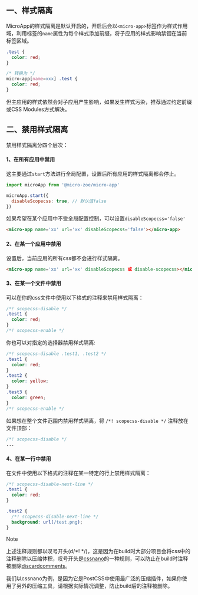
## 一、样式隔离
MicroApp的样式隔离是默认开启的，开启后会以`<micro-app>`标签作为样式作用域，利用标签的`name`属性为每个样式添加前缀，将子应用的样式影响禁锢在当前标签区域。

```css
.test {
  color: red;
}

/* 转换为 */
micro-app[name=xxx] .test {
  color: red;
}
```

但主应用的样式依然会对子应用产生影响，如果发生样式污染，推荐通过约定前缀或CSS Modules方式解决。

## 二、禁用样式隔离
禁用样式隔离分四个层次：

#### 1、在所有应用中禁用

这主要通过`start`方法进行全局配置，设置后所有应用的样式隔离都会停止。
```js
import microApp from '@micro-zoe/micro-app'

microApp.start({
  disableScopecss: true, // 默认值false
})
```

如果希望在某个应用中不受全局配置控制，可以设置`disableScopecss='false'`
```html
<micro-app name='xx' url='xx' disableScopecss='false'></micro-app>
```

#### 2、在某一个应用中禁用

设置后，当前应用的所有css都不会进行样式隔离。

```html
<micro-app name='xx' url='xx' disableScopecss 或 disable-scopecss></micro-app>
```

#### 3、在某一个文件中禁用
可以在你的css文件中使用以下格式的注释来禁用样式隔离：
```css
/*! scopecss-disable */
.test1 {
  color: red;
}
/*! scopecss-enable */
```

你也可以对指定的选择器禁用样式隔离:
```css
/*! scopecss-disable .test1, .test2 */
.test1 {
  color: red;
}
.test2 {
  color: yellow;
}
.test3 {
  color: green;
}
/*! scopecss-enable */
```

如果想在整个文件范围内禁用样式隔离，将 `/*! scopecss-disable */` 注释放在文件顶部：
```css
/*! scopecss-disable */
...
```

#### 4、在某一行中禁用
在文件中使用以下格式的注释在某一特定的行上禁用样式隔离：
```css
/*! scopecss-disable-next-line */
.test1 {
  color: red;
}

.test2 {
  /*! scopecss-disable-next-line */
  background: url(/test.png);
}
```

> [!NOTE]
> 上述注释规则都以叹号开头(d/*! */)，这是因为在build时大部分项目会将css中的注释删除以压缩体积，叹号开头是[cssnano](https://cssnano.co/)的一种规则，可以防止在build时注释被删除[discardcomments](https://cssnano.co/docs/optimisations/discardcomments/)。
>
> 我们以cssnano为例，是因为它是PostCSS中使用最广泛的压缩插件，如果你使用了另外的压缩工具，请根据实际情况调整，防止build后的注释被删除。

<!-- ## 三、shadowDOM
shadowDOM具有更好的隔离性，但一些框架(如React)对shadowDOM的兼容性不好，请谨慎使用。

开启shadowDOM后，默认的样式隔离将失效。

开启方式：[shadowDOM](/zh-cn/configure?id=shadowdom) -->
